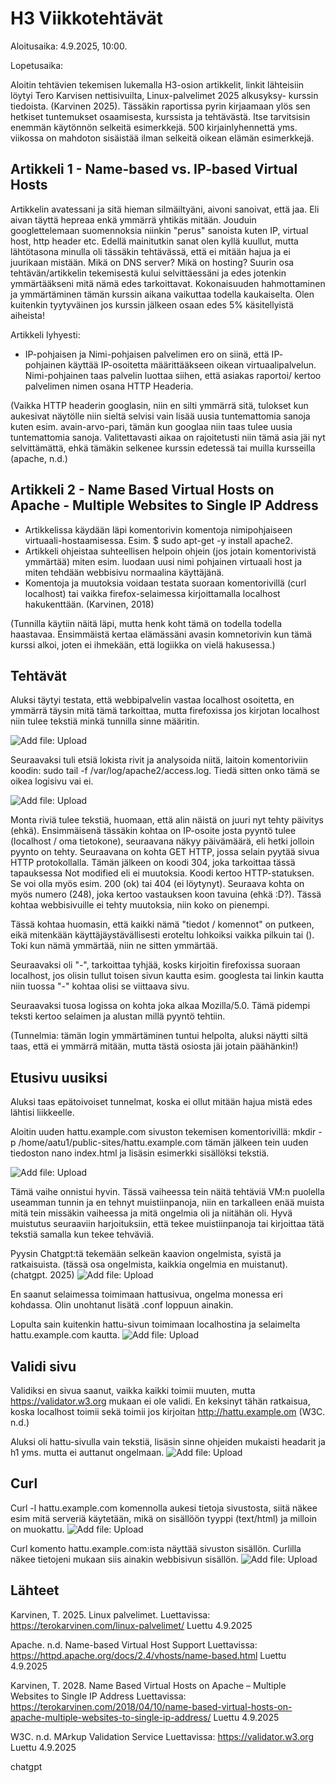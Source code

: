# H3 Viikkotehtävät
Aloitusaika: 4.9.2025, 10:00.

Lopetusaika: 

Aloitin tehtävien tekemisen lukemalla H3-osion artikkelit, linkit lähteisiin löytyi Tero Karvisen nettisivuilta, Linux-palvelimet 2025 alkusyksy- kurssin tiedoista. (Karvinen 2025). Tässäkin raportissa pyrin kirjaamaan ylös sen hetkiset tuntemukset osaamisesta, kurssista ja tehtävästä. Itse tarvitsisin enemmän käytönnön selkeitä esimerkkejä. 500 kirjainlyhennettä yms. viikossa on mahdoton sisäistää ilman selkeitä oikean elämän esimerkkejä. 

## Artikkeli 1 - Name-based vs. IP-based Virtual Hosts
Artikkelin avatessani ja sitä hieman silmäiltyäni, aivoni sanoivat, että jaa. Eli aivan täyttä hepreaa enkä ymmärrä yhtikäs mitään. Jouduin googlettelemaan suomennoksia niinkin "perus" sanoista kuten IP, virtual host, http header etc. Edellä mainitutkin sanat olen kyllä kuullut, mutta lähtötasona minulla oli tässäkin tehtävässä, että ei mitään hajua ja ei juurikaan mistään. Mikä on DNS server? Mikä on hosting? Suurin osa tehtävän/artikkelin tekemisestä kului selvittäessäni ja edes jotenkin ymmärtääkseni mitä nämä edes tarkoittavat. Kokonaisuuden hahmottaminen ja ymmärtäminen tämän kurssin aikana vaikuttaa todella kaukaiselta. Olen kuitenkin tyytyväinen jos kurssin jälkeen osaan edes 5% käsitellyistä aiheista! 

Artikkeli lyhyesti:
- IP-pohjaisen ja Nimi-pohjaisen palvelimen ero on siinä, että IP- pohjainen käyttää IP-osoitetta määrittääkseen oikean virtuaalipalvelun. Nimi-pohjainen taas palvelin luottaa siihen, että asiakas raportoi/ kertoo palvelimen nimen osana HTTP Headeria.

(Vaikka HTTP headerin googlasin, niin en silti ymmärrä sitä, tulokset kun aukesivat näytölle niin sieltä selvisi vain lisää uusia tuntemattomia sanoja kuten esim. avain-arvo-pari, tämän kun googlaa niin taas tulee uusia tuntemattomia sanoja. Valitettavasti aikaa on rajoitetusti niin tämä asia jäi nyt selvittämättä, ehkä tämäkin selkenee kurssin edetessä tai muilla kursseilla (apache, n.d.)


## Artikkeli 2 - Name Based Virtual Hosts on Apache - Multiple Websites to Single IP Address

- Artikkelissa käydään läpi komentorivin komentoja nimipohjaiseen virtuaali-hostaamisessa. Esim. $ sudo apt-get -y install apache2.
- Artikkeli ohjeistaa suhteellisen helpoin ohjein (jos jotain komentorivistä ymmärtää) miten esim. luodaan uusi nimi pohjainen virtuaali host ja miten tehdään webbisivu normaalina käyttäjänä.
- Komentoja ja muutoksia voidaan testata suoraan komentorivillä (curl localhost) tai vaikka firefox-selaimessa kirjoittamalla localhost hakukenttään. (Karvinen, 2018)

(Tunnilla käytiin näitä läpi, mutta henk koht tämä on todella todella haastavaa. Ensimmäistä kertaa elämässäni avasin komnetorivin kun tämä kurssi alkoi, joten ei ihmekään, että logiikka on vielä hakusessa.) 

## Tehtävät
Aluksi täytyi testata, että webbipalvelin vastaa localhost osoitetta, en ymmärrä täysin mitä tämä tarkoittaa, mutta firefoxissa jos kirjotan localhost niin tulee tekstiä minkä tunnilla sinne määritin. 

 ![Add file: Upload](kuvat/nettisivu.png)


Seuraavaksi tuli etsiä lokista rivit ja analysoida niitä, laitoin komentoriviin koodin: sudo tail -f /var/log/apache2/access.log. Tiedä sitten onko tämä se oikea logisivu vai ei. 

 ![Add file: Upload](kuvat/lokit.png)

Monta riviä tulee tekstiä, huomaan, että alin näistä on juuri nyt tehty päivitys (ehkä). Ensimmäisenä tässäkin kohtaa on IP-osoite josta pyyntö tulee (localhost / oma tietokone), seuraavana näkyy päivämäärä, eli hetki jolloin pyynto on tehty. Seuraavana on kohta GET HTTP, jossa selain pyytää sivua HTTP protokollalla. Tämän jälkeen on koodi 304, joka tarkoittaa tässä tapauksessa Not modified eli ei muutoksia. Koodi kertoo HTTP-statuksen. Se voi olla myös esim. 200 (ok) tai 404 (ei löytynyt). Seuraava kohta on myös numero (248), joka kertoo vastauksen koon tavuina (ehkä :D?). Tässä kohtaa webbisivuille ei tehty muutoksia, niin koko on pienempi. 

Tässä kohtaa huomasin, että kaikki nämä "tiedot / komennot" on putkeen, eikä mitenkään käyttäjäystävällisesti eroteltu lohkoiksi vaikka pilkuin tai (). Toki kun nämä ymmärtää, niin ne sitten ymmärtää.

Seuraavaksi oli "-", tarkoittaa tyhjää, kosks kirjoitin firefoxissa suoraan localhost, jos olisin tullut toisen sivun kautta esim. googlesta tai linkin kautta niin tuossa "-" kohtaa olisi se viittaava sivu.

Seuraavaksi tuosa logissa on kohta joka alkaa Mozilla/5.0. Tämä pidempi teksti kertoo selaimen ja alustan millä pyyntö tehtiin. 

(Tunnelmia: tämän login ymmärtäminen tuntui helpolta, aluksi näytti siltä taas, että ei ymmärrä mitään, mutta tästä osiosta jäi jotain päähänkin!)


## Etusivu uusiksi

Aluksi taas epätoivoiset tunnelmat, koska ei ollut mitään hajua mistä edes lähtisi liikkeelle.

Aloitin uuden hattu.example.com sivuston tekemisen komentorivillä: mkdir -p /home/aatu1/public-sites/hattu.example.com
tämän jälkeen tein uuden tiedoston nano index.html ja lisäsin esimerkki sisällöksi tekstiä.

![Add file: Upload](kuvat/hattu_toimii_nettisivu.png)

Tämä vaihe onnistui hyvin. Tässä vaiheessa tein näitä tehtäviä VM:n puolella useamman tunnin ja en tehnyt muistiinpanoja, niin en tarkalleen enää muista mitä tein missäkin vaiheessa ja mitä ongelmia oli ja niitähän oli. Hyvä muistutus seuraaviin harjoituksiin, että tekee muistiinpanoja tai kirjoittaa tätä tekstiä samalla kun tekee tehväviä.


Pyysin Chatgpt:tä tekemään selkeän kaavion ongelmista, syistä ja ratkaisuista. (tässä osa ongelmista, kaikkia ongelmia en muistanut). (chatgpt. 2025)
![Add file: Upload](kuvat/ongelmat.png)

En saanut selaimessa toimimaan hattusivua, ongelma monessa eri kohdassa. Olin unohtanut lisätä .conf loppuun ainakin.

Lopulta sain kuitenkin hattu-sivun toimimaan localhostina ja selaimelta hattu.example.com kautta.
![Add file: Upload](kuvat/hattusivuvalmis.png)

## Validi sivu
Validiksi en sivua saanut, vaikka kaikki toimii muuten, mutta https://validator.w3.org mukaan ei ole validi. En keksinyt tähän ratkaisua, koska localhost toimii sekä toimii jos kirjoitan http://hattu.example.om (W3C. n.d.)

Aluksi oli hattu-sivulla vain tekstiä, lisäsin sinne ohjeiden mukaisti headarit ja h1 yms. mutta ei auttanut ongelmaan.
![Add file: Upload](kuvat/onkovalidi.png)

## Curl
Curl -l hattu.example.com komennolla aukesi tietoja sivustosta, siitä näkee esim mitä serveriä käytetään, mikä on sisällöön tyyppi (text/html) ja milloin on muokattu.
![Add file: Upload](kuvat/curl-lhatusta.png)


Curl komento hattu.example.com:ista näyttää sivuston sisällön. Curlilla näkee tietojeni mukaan siis ainakin webbisivun sisällön.
![Add file: Upload](kuvat/curlhatusta.png)



## Lähteet
Karvinen, T. 2025. Linux palvelimet. Luettavissa: https://terokarvinen.com/linux-palvelimet/ Luettu 4.9.2025

Apache. n.d. Name-based Virtual Host Support Luettavissa: https://httpd.apache.org/docs/2.4/vhosts/name-based.html Luettu 4.9.2025

Karvinen, T. 2028. Name Based Virtual Hosts on Apache – Multiple Websites to Single IP Address Luettavissa: https://terokarvinen.com/2018/04/10/name-based-virtual-hosts-on-apache-multiple-websites-to-single-ip-address/ Luettu 4.9.2025

W3C. n.d. MArkup Validation Service Luettavissa: https://validator.w3.org Luettu 4.9.2025

chatgpt


